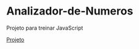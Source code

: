 # Analizador-de-Numeros
 Projeto para treinar JavaScript

<a href="https://kaesssantos.github.io/Analizador-de-Numeros/"> Projeto
